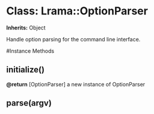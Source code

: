 # Class: Lrama::OptionParser
**Inherits:** Object
    

Handle option parsing for the command line interface.



#Instance Methods
## initialize() [](#method-i-initialize)

**@return** [OptionParser] a new instance of OptionParser

## parse(argv) [](#method-i-parse)

